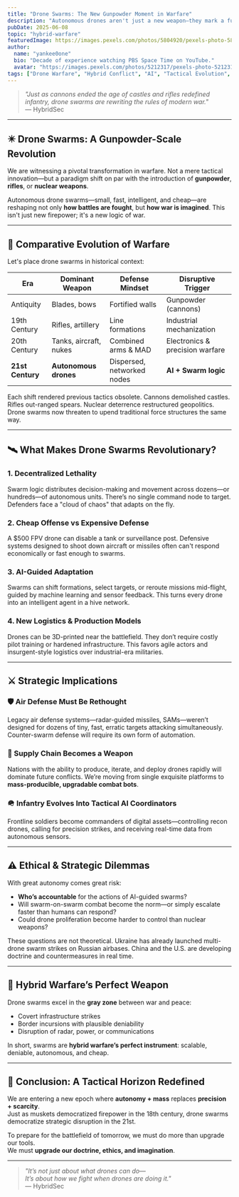 ```yaml
---
title: "Drone Swarms: The New Gunpowder Moment in Warfare"
description: "Autonomous drones aren't just a new weapon—they mark a fundamental shift in the nature of war. Like gunpowder, they are decentralizing power and rewriting military logic."
pubDate: 2025-06-08
topic: "hybrid-warfare"
featuredImage: https://images.pexels.com/photos/5804920/pexels-photo-5804920.jpeg
author:
  name: "yankee0one"
  bio: "Decade of experience watching PBS Space Time on YouTube."
  avatar: "https://images.pexels.com/photos/5212317/pexels-photo-5212317.jpeg"
tags: ["Drone Warfare", "Hybrid Conflict", "AI", "Tactical Evolution", "Defense Tech"]
---
```


> _"Just as cannons ended the age of castles and rifles redefined infantry, drone swarms are rewriting the rules of modern war."_  
> — HybridSec

---

## ✴️ Drone Swarms: A Gunpowder-Scale Revolution

We are witnessing a pivotal transformation in warfare. Not a mere tactical innovation—but a paradigm shift on par with the introduction of **gunpowder**, **rifles**, or **nuclear weapons**. 

Autonomous drone swarms—small, fast, intelligent, and cheap—are reshaping not only **how battles are fought**, but **how war is imagined**. This isn't just new firepower; it's a new logic of war.

---

## 🧠 Comparative Evolution of Warfare

Let's place drone swarms in historical context:

| Era | Dominant Weapon | Defense Mindset | Disruptive Trigger |
|-----|------------------|------------------|---------------------|
| Antiquity | Blades, bows | Fortified walls | Gunpowder (cannons) |
| 19th Century | Rifles, artillery | Line formations | Industrial mechanization |
| 20th Century | Tanks, aircraft, nukes | Combined arms & MAD | Electronics & precision warfare |
| **21st Century** | **Autonomous drones** | Dispersed, networked nodes | **AI + Swarm logic** |

Each shift rendered previous tactics obsolete. Cannons demolished castles. Rifles out-ranged spears. Nuclear deterrence restructured geopolitics. Drone swarms now threaten to upend traditional force structures the same way.

---

## 🛰️ What Makes Drone Swarms Revolutionary?

### 1. **Decentralized Lethality**
Swarm logic distributes decision-making and movement across dozens—or hundreds—of autonomous units. There’s no single command node to target. Defenders face a "cloud of chaos" that adapts on the fly.

### 2. **Cheap Offense vs Expensive Defense**
A $500 FPV drone can disable a tank or surveillance post. Defensive systems designed to shoot down aircraft or missiles often can't respond economically or fast enough to swarms.

### 3. **AI-Guided Adaptation**
Swarms can shift formations, select targets, or reroute missions mid-flight, guided by machine learning and sensor feedback. This turns every drone into an intelligent agent in a hive network.

### 4. **New Logistics & Production Models**
Drones can be 3D-printed near the battlefield. They don’t require costly pilot training or hardened infrastructure. This favors agile actors and insurgent-style logistics over industrial-era militaries.

---

## ⚔️ Strategic Implications

### 🛡️ Air Defense Must Be Rethought
Legacy air defense systems—radar-guided missiles, SAMs—weren’t designed for dozens of tiny, fast, erratic targets attacking simultaneously. Counter-swarm defense will require its own form of automation.

### 🚛 Supply Chain Becomes a Weapon
Nations with the ability to produce, iterate, and deploy drones rapidly will dominate future conflicts. We’re moving from single exquisite platforms to **mass-producible, upgradable combat bots**.

### 🪖 Infantry Evolves Into Tactical AI Coordinators
Frontline soldiers become commanders of digital assets—controlling recon drones, calling for precision strikes, and receiving real-time data from autonomous sensors.

---

## ⚠️ Ethical & Strategic Dilemmas

With great autonomy comes great risk:

- **Who’s accountable** for the actions of AI-guided swarms?
- Will swarm-on-swarm combat become the norm—or simply escalate faster than humans can respond?
- Could drone proliferation become harder to control than nuclear weapons?

These questions are not theoretical. Ukraine has already launched multi-drone swarm strikes on Russian airbases. China and the U.S. are developing doctrine and countermeasures in real time.

---

## 🧩 Hybrid Warfare’s Perfect Weapon

Drone swarms excel in the **gray zone** between war and peace:

- Covert infrastructure strikes
- Border incursions with plausible deniability
- Disruption of radar, power, or communications

In short, swarms are **hybrid warfare’s perfect instrument**: scalable, deniable, autonomous, and cheap.

---

## 🧭 Conclusion: A Tactical Horizon Redefined

We are entering a new epoch where **autonomy + mass** replaces **precision + scarcity**.  
Just as muskets democratized firepower in the 18th century, drone swarms democratize strategic disruption in the 21st.

To prepare for the battlefield of tomorrow, we must do more than upgrade our tools.  
We must **upgrade our doctrine, ethics, and imagination**.

---

> _"It’s not just about what drones can do—  
> It’s about how we fight when drones are doing it."_  
> — HybridSec


